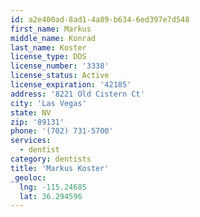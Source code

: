 ```yaml
---
id: a2e400ad-8ad1-4a89-b634-6ed397e7d548
first_name: Markus
middle_name: Konrad
last_name: Koster
license_type: DDS
license_number: '3338'
license_status: Active
license_expiration: '42185'
address: '8221 Old Cistern Ct'
city: 'Las Vegas'
state: NV
zip: '89131'
phone: '(702) 731-5700'
services:
  - dentist
category: dentists
title: 'Markus Koster'
_geoloc:
  lng: -115.24685
  lat: 36.294596
---
```

